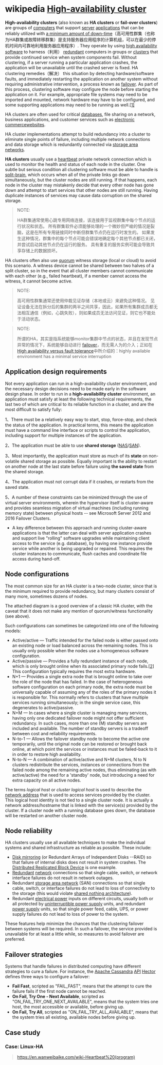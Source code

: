 # wikipedia [High-availability cluster](https://en.wikipedia.org/wiki/High-availability_cluster)



**High-availability clusters** (also known as **HA clusters** or **fail-over clusters**) are groups of [computers](https://en.wikipedia.org/wiki/Computer) that support [server](https://en.wikipedia.org/wiki/Server_(computing)) [applications](https://en.wikipedia.org/wiki/Application_software) that can be reliably utilized with [a minimum amount of down-time](https://en.wikipedia.org/wiki/High_availability)（高可用性群集（也称为HA群集或故障转移群集）是支持服务器应用程序的计算机组，可以在最少的停机时间内可靠地利用服务器应用程序）. They operate by using [high availability software](https://en.wikipedia.org/wiki/High_availability_software) to harness（利用） [redundant](https://en.wikipedia.org/wiki/Redundancy_(engineering)) computers in groups or [clusters](https://en.wikipedia.org/wiki/Computer_cluster) that provide continued service when system components fail. Without clustering, if a server running a particular application crashes, the application will be unavailable until the crashed server is fixed. HA clustering remedies（解决） this situation by detecting hardware/software faults, and immediately restarting the application on another system without requiring administrative intervention, a process known as [failover](https://en.wikipedia.org/wiki/Failover). As part of this process, clustering software may configure the node before starting the application on it. For example, appropriate file systems may need to be imported and mounted, network hardware may have to be configured, and some supporting applications may need to be running as well.[[1\]](https://en.wikipedia.org/wiki/High-availability_cluster#cite_note-1)



HA clusters are often used for critical [databases](https://en.wikipedia.org/wiki/Database_management_system), file sharing on a network, business applications, and customer services such as [electronic commerce](https://en.wikipedia.org/wiki/Electronic_commerce)[websites](https://en.wikipedia.org/wiki/Websites).

HA cluster implementations attempt to build redundancy into a cluster to eliminate single points of failure, including multiple network connections and data storage which is redundantly connected via [storage area networks](https://en.wikipedia.org/wiki/Storage_area_network).

**HA clusters** usually use a [heartbeat](https://en.wikipedia.org/wiki/Heartbeat_(computing)) private network connection which is used to monitor the health and status of each node in the cluster. One subtle but serious condition all clustering software must be able to handle is [split-brain](https://en.wikipedia.org/wiki/Split-brain_(computing)), which occurs when all of the private links go down simultaneously, but the cluster nodes are still running. If that happens, each node in the cluster may mistakenly decide that every other node has gone down and attempt to start services that other nodes are still running. Having duplicate instances of services may cause data corruption on the shared storage.

> NOTE: 
>
> HA群集通常使用心跳专用网络连接，该连接用于监视群集中每个节点的运行状况和状态。 所有群集软件必须能够处理的一个微妙但严峻的情况是裂脑，这是在所有专用链接同时中断但群集节点仍在运行时发生的。 如果发生这种情况，群集中的每个节点可能会错误地确定每个其他节点都已关闭，并尝试启动其他节点仍在运行的服务。 具有重复的服务实例可能会导致共享存储上的数据损坏。

HA clusters often also use [quorum](https://en.wikipedia.org/wiki/Quorum_(distributed_computing)) witness storage (local or cloud) to avoid this scenario. A witness device cannot be shared between two halves of a split cluster, so in the event that all cluster members cannot communicate with each other (e.g., failed heartbeat), if a member cannot access the witness, it cannot become active.

> NOTE: 
>
> 高可用性群集通常还使用仲裁见证存储（本地或云）来避免这种情况。 见证设备无法在拆分后的集群的两半之间共享，因此，如果所有集群成员都无法相互通信（例如，心跳失败），则如果成员无法访问见证，则它也不能处于活动状态。



> NOTE: 
>
> 所谓的HA，其实是指系统能够monitor集群中节点的状态，并且在发现节点异常的情况下，系统能够自动进行 [failover](https://en.wikipedia.org/wiki/Failover)，而无需人为的介入；正如在[High availability versus fault tolerance](https://www.ibm.com/support/knowledgecenter/en/SSPHQG_7.2/concept/ha_concepts_fault.html)中所介绍的：highly available environment has a minimal service interruption

## Application design requirements

Not every application can run in a high-availability cluster environment, and the necessary design decisions need to be made early in the software design phase. In order to run in a **high-availability cluster** environment, an application must satisfy at least the following technical requirements, the last two of which are critical to its reliable function in a cluster, and are the most difficult to satisfy fully:

1、There must be a relatively easy way to start, stop, force-stop, and check the status of the application. In practical terms, this means the application must have a command line interface or scripts to control the application, including support for multiple instances of the application.

2、The application must be able to use **shared storage** ([NAS](https://en.wikipedia.org/wiki/Network-attached_storage)/[SAN](https://en.wikipedia.org/wiki/Storage_Area_Network)).

3、Most importantly, the application must store as much of its **state** on non-volatile shared storage as possible. Equally important is the ability to restart on another node at the last state before failure using **the saved state** from the shared storage.

4、The application must not corrupt data if it crashes, or restarts from the saved state.

5、A number of these constraints can be minimized through the use of virtual server environments, wherein the hypervisor itself is cluster-aware and provides seamless migration of virtual machines (including running memory state) between physical hosts -- see Microsoft Server 2012 and 2016 Failover Clusters.

  - A key difference between this approach and running cluster-aware applications is that the latter can deal with server application crashes and support live "rolling" software upgrades while maintaining client access to the service (e.g. database), by having one instance provide service while another is being upgraded or repaired. This requires the cluster instances to communicate, flush caches and coordinate file access during hand-off.



## Node configurations

The most common size for an HA cluster is a two-node cluster, since that is the minimum required to provide redundancy, but many clusters consist of many more, sometimes dozens of nodes.

The attached diagram is a good overview of a classic HA cluster, with the caveat that it does not make any mention of quorum/witness functionality (see above).

Such configurations can sometimes be categorized into one of the following models:

- Active/active — Traffic intended for the failed node is either passed onto an existing node or load balanced across the remaining nodes. This is usually only possible when the nodes use a homogeneous software configuration.
- Active/passive — Provides a fully redundant instance of each node, which is only brought online when its associated primary node fails.[[2\]](https://en.wikipedia.org/wiki/High-availability_cluster#cite_note-2) This configuration typically requires the most extra hardware.
- N+1 — Provides a single extra node that is brought online to take over the role of the node that has failed. In the case of heterogeneous software configuration on each primary node, the extra node must be universally capable of assuming any of the roles of the primary nodes it is responsible for. This normally refers to clusters that have multiple services running simultaneously; in the single service case, this degenerates to active/passive.
- N+M — In cases where a single cluster is managing many services, having only one dedicated failover node might not offer sufficient redundancy. In such cases, more than one (M) standby servers are included and available. The number of standby servers is a tradeoff between cost and reliability requirements.
- N-to-1 — Allows the failover standby node to become the active one temporarily, until the original node can be restored or brought back online, at which point the services or instances must be failed-back to it in order to restore high availability.
- N-to-N — A combination of active/active and N+M clusters, N to N clusters redistribute the services, instances or connections from the failed node among the remaining active nodes, thus eliminating (as with active/active) the need for a 'standby' node, but introducing a need for extra capacity on all active nodes.

The terms *logical host* or *cluster logical host* is used to describe the [network address](https://en.wikipedia.org/wiki/Network_address) that is used to access services provided by the cluster. This logical host identity is not tied to a single cluster node. It is actually a network address/hostname that is linked with the service(s) provided by the cluster. If a cluster node with a running database goes down, the database will be restarted on another cluster node.

## Node reliability

HA clusters usually use all available techniques to make the individual systems and shared infrastructure as reliable as possible. These include:

- [Disk mirroring](https://en.wikipedia.org/wiki/Disk_mirroring) (or Redundant Arrays of Independent Disks --RAID) so that failure of internal disks does not result in system crashes. The [Distributed Replicated Block Device](https://en.wikipedia.org/wiki/Distributed_Replicated_Block_Device) is one example.
- [Redundant](https://en.wikipedia.org/wiki/Redundancy_(engineering)) [network](https://en.wikipedia.org/wiki/Computer_network) connections so that single cable, switch, or network interface failures do not result in network outages.
- Redundant [storage area network](https://en.wikipedia.org/wiki/Storage_area_network) (SAN) connections so that single cable, switch, or interface failures do not lead to loss of connectivity to the storage (this would violate [shared nothing architecture](https://en.wikipedia.org/wiki/Shared_nothing_architecture)).
- Redundant [electrical power](https://en.wikipedia.org/wiki/Electric_power) inputs on different circuits, usually both or all protected by [uninterruptible power supply](https://en.wikipedia.org/wiki/Uninterruptible_power_supply) units, and redundant [power supply](https://en.wikipedia.org/wiki/Power_supply) units, so that single power feed, cable, UPS, or power supply failures do not lead to loss of power to the system.

These features help minimize the chances that the clustering failover between systems will be required. In such a failover, the service provided is unavailable for at least a little while, so measures to avoid failover are preferred.

## Failover strategies

Systems that handle failures in distributed computing have different strategies to cure a failure. For instance, the [Apache Cassandra](https://en.wikipedia.org/wiki/Apache_Cassandra) [API](https://en.wikipedia.org/wiki/API) [Hector](https://en.wikipedia.org/wiki/Hector_(API)) defines three ways to configure a failover:

- **Fail Fast**, scripted as "FAIL_FAST", means that the attempt to cure the failure fails if the first node cannot be reached.
- **On Fail, Try One - Next Available**, scripted as "ON_FAIL_TRY_ONE_NEXT_AVAILABLE", means that the system tries one host, the most accessible or available, before giving up.
- **On Fail, Try All**, scripted as "ON_FAIL_TRY_ALL_AVAILABLE", means that the system tries all existing, available nodes before giving up.



## Case study

### Case: Linux-HA

> https://en.wanweibaike.com/wiki-Heartbeat%20(program)
